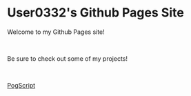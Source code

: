 # User0332's Github Pages Site

Welcome to my Github Pages site!

<br/>

Be sure to check out some of my projects!

<br/>

[PogScript](User0332.github.io/PogScript)
